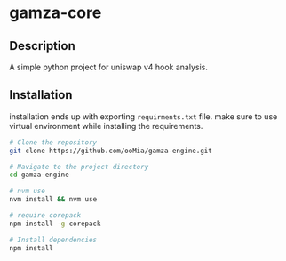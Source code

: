 # gamza-core

## Description

A simple python project for uniswap v4 hook analysis.

## Installation

installation ends up with exporting `requirments.txt` file.
make sure to use virtual environment while installing the requirements.

```bash
# Clone the repository
git clone https://github.com/ooMia/gamza-engine.git

# Navigate to the project directory
cd gamza-engine

# nvm use
nvm install && nvm use

# require corepack
npm install -g corepack

# Install dependencies
npm install
```

